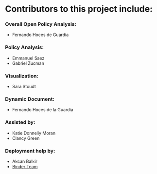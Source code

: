 # Contributors to this project include:  

### Overall Open Policy Analysis:   
 - Fernando Hoces de Guardia   

### Policy Analysis:  
 - Emmanuel Saez
 - Gabriel Zucman

### Visualization:  
 -  Sara Stoudt  

### Dynamic Document:  
 -  Fernando Hoces de la Guardia  

### Assisted by:  
 - Katie Donnelly Moran  
 - Clancy Green  

### Deployment help by:  
 - Akcan Balkir
 - [Binder Team](https://mybinder.readthedocs.io/en/latest/)
